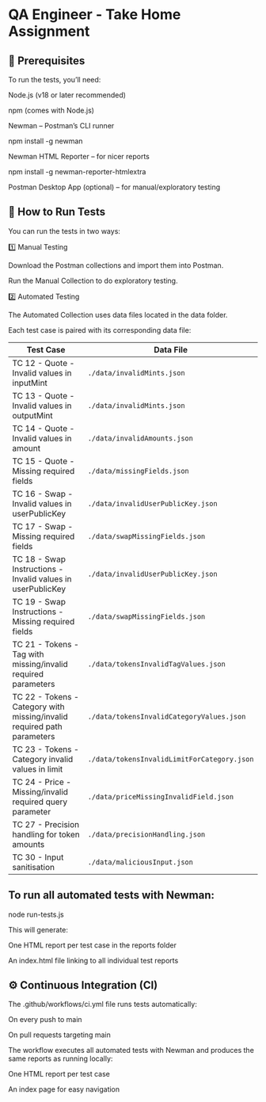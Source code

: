 # QA Engineer - Take Home Assignment

## 🔧 Prerequisites

To run the tests, you’ll need:

Node.js (v18 or later recommended)

npm (comes with Node.js)

Newman – Postman’s CLI runner

npm install -g newman


Newman HTML Reporter – for nicer reports

npm install -g newman-reporter-htmlextra


Postman Desktop App (optional) – for manual/exploratory testing

## 🚀 How to Run Tests

You can run the tests in two ways:

1️⃣ Manual Testing

Download the Postman collections and import them into Postman.

Run the Manual Collection to do exploratory testing.

2️⃣ Automated Testing

The Automated Collection uses data files located in the data folder.

Each test case is paired with its corresponding data file:

| Test Case                                                                 | Data File                                  |
|---------------------------------------------------------------------------|--------------------------------------------|
| TC 12 - Quote - Invalid values in inputMint                               | `./data/invalidMints.json`                 |
| TC 13 - Quote - Invalid values in outputMint                              | `./data/invalidMints.json`                 |
| TC 14 - Quote - Invalid values in amount                                  | `./data/invalidAmounts.json`               |
| TC 15 - Quote - Missing required fields                                   | `./data/missingFields.json`                |
| TC 16 - Swap - Invalid values in userPublicKey                            | `./data/invalidUserPublicKey.json`         |
| TC 17 - Swap - Missing required fields                                    | `./data/swapMissingFields.json`            |
| TC 18 - Swap Instructions - Invalid values in userPublicKey               | `./data/invalidUserPublicKey.json`         |
| TC 19 - Swap Instructions - Missing required fields                       | `./data/swapMissingFields.json`            |
| TC 21 - Tokens - Tag with missing/invalid required parameters             | `./data/tokensInvalidTagValues.json`       |
| TC 22 - Tokens - Category with missing/invalid required path parameters   | `./data/tokensInvalidCategoryValues.json`  |
| TC 23 - Tokens - Category invalid values in limit                         | `./data/tokensInvalidLimitForCategory.json`|
| TC 24 - Price - Missing/invalid required query parameter                  | `./data/priceMissingInvalidField.json`     |
| TC 27 - Precision handling for token amounts                              | `./data/precisionHandling.json`            |
| TC 30 - Input sanitisation                                                | `./data/maliciousInput.json`               |

## To run all automated tests with Newman:

node run-tests.js


This will generate:

One HTML report per test case in the reports folder

An index.html file linking to all individual test reports

## ⚙️ Continuous Integration (CI)

The .github/workflows/ci.yml file runs tests automatically:

On every push to main

On pull requests targeting main

The workflow executes all automated tests with Newman and produces the same reports as running locally:

One HTML report per test case

An index page for easy navigation